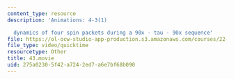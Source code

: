 ```yaml
---
content_type: resource
description: 'Animations: 4-3(1)

  dynamics of four spin packets during a 90x - tau - 90x sequence'
file: https://ol-ocw-studio-app-production.s3.amazonaws.com/courses/22-920-a-hands-on-introduction-to-nuclear-magnetic-resonance-january-iap-1997/275a02305f42a7242ed7a6e7bf68b090_43.movie
file_type: video/quicktime
resourcetype: Other
title: 43.movie
uid: 275a0230-5f42-a724-2ed7-a6e7bf68b090
---
```

